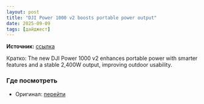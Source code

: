 ```yaml
---
layout: post
title: "DJI Power 1000 v2 boosts portable power output"
date: 2025-09-09
tags: [дайджест]
---
```


**Источник:** [ссылка](https://camerajabber.com/photography-news/dji-power-1000-v2-boosts-portable-power-output/)

Кратко: The new DJI Power 1000 v2 enhances portable power with smarter features and a stable 2,400W output, improving outdoor usability.

### Где посмотреть
- Оригинал: [перейти]({link})

